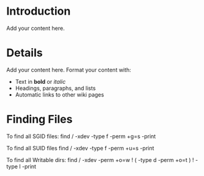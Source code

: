 # Introduction #

Add your content here.


# Details #

Add your content here.  Format your content with:
  * Text in **bold** or _italic_
  * Headings, paragraphs, and lists
  * Automatic links to other wiki pages

# Finding Files #

To find all SGID files:
find / -xdev -type f -perm +g=s -print

To find all SUID files
find / -xdev -type f -perm +u=s -print

To find all Writable dirs:
find / -xdev -perm +o=w ! \( -type d -perm +o=t \) ! -type l -print